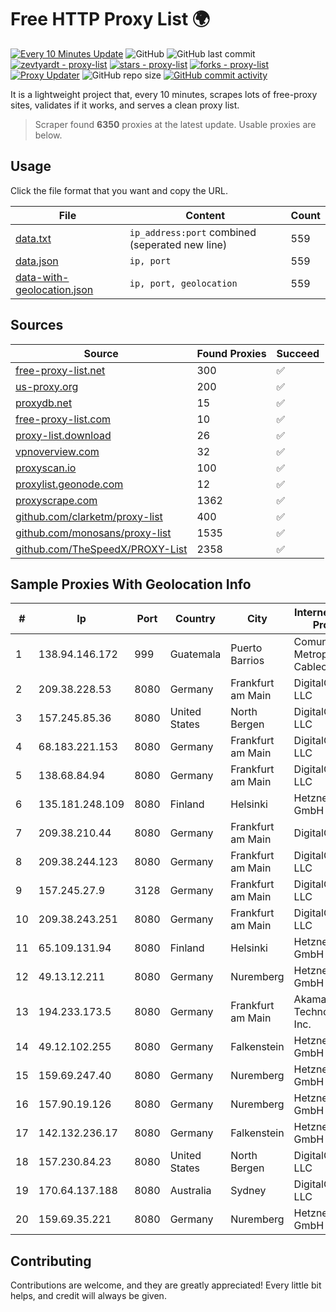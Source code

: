 
# Free HTTP Proxy List 🌍

[![Every 10 Minutes Update](https://github.com/mertguvencli/http-proxy-list/actions/workflows/main.yml/badge.svg?branch=main)](https://github.com/mertguvencli/http-proxy-list/actions/workflows/main.yml)
![GitHub](https://img.shields.io/github/license/mertguvencli/http-proxy-list)
![GitHub last commit](https://img.shields.io/github/last-commit/mertguvencli/http-proxy-list)
[![zevtyardt - proxy-list](https://img.shields.io/static/v1?label=zevtyardt&message=proxy-list&color=blue&logo=github)](https://github.com/zevtyardt/proxy-list "Go to GitHub repo")
[![stars - proxy-list](https://img.shields.io/github/stars/zevtyardt/proxy-list?style=social)](https://github.com/zevtyardt/proxy-list)
[![forks - proxy-list](https://img.shields.io/github/forks/zevtyardt/proxy-list?style=social)](https://github.com/zevtyardt/proxy-list)
[![Proxy Updater](https://github.com/zevtyardt/proxy-list/workflows/Proxy%20Updater/badge.svg)](https://github.com/zevtyardt/proxy-list/actions?query=workflow:"Proxy+Updater")
![GitHub repo size](https://img.shields.io/github/repo-size/zevtyardt/proxy-list)
[![GitHub commit activity](https://img.shields.io/github/commit-activity/m/zevtyardt/proxy-list?logo=commits)](https://github.com/zevtyardt/proxy-list/commits/main)

It is a lightweight project that, every 10 minutes, scrapes lots of free-proxy sites, validates if it works, and serves a clean proxy list.

> Scraper found **6350** proxies at the latest update. Usable proxies are below.

## Usage

Click the file format that you want and copy the URL.

|File|Content|Count|
|----|-------|-----|
|[data.txt](https://raw.githubusercontent.com/mertguvencli/http-proxy-list/main/proxy-list/data.txt)|`ip_address:port` combined (seperated new line)|559|
|[data.json](https://raw.githubusercontent.com/mertguvencli/http-proxy-list/main/proxy-list/data.json)|`ip, port`|559|
|[data-with-geolocation.json](https://raw.githubusercontent.com/mertguvencli/http-proxy-list/main/proxy-list/data-with-geolocation.json)|`ip, port, geolocation`|559|

## Sources

|Source|Found Proxies|Succeed|
|------|-------------|-------|
|[free-proxy-list.net](https://free-proxy-list.net)|300|✅|
|[us-proxy.org](https://www.us-proxy.org)|200|✅|
|[proxydb.net](http://proxydb.net)|15|✅|
|[free-proxy-list.com](https://free-proxy-list.com/?page=&port=&type%5B%5D=http&type%5B%5D=https&up_time=0&search=Search)|10|✅|
|[proxy-list.download](https://www.proxy-list.download/HTTP)|26|✅|
|[vpnoverview.com](https://vpnoverview.com/privacy/anonymous-browsing/free-proxy-servers)|32|✅|
|[proxyscan.io](https://www.proxyscan.io)|100|✅|
|[proxylist.geonode.com](https://proxylist.geonode.com/api/proxy-list?limit=300&page=1&sort_by=lastChecked&sort_type=desc&protocols=http,https)|12|✅|
|[proxyscrape.com](https://api.proxyscrape.com/v2/?request=displayproxies&protocol=http&timeout=10000&country=all&ssl=all&anonymity=all)|1362|✅|
|[github.com/clarketm/proxy-list](https://raw.githubusercontent.com/clarketm/proxy-list/master/proxy-list-raw.txt)|400|✅|
|[github.com/monosans/proxy-list](https://raw.githubusercontent.com/monosans/proxy-list/main/proxies/http.txt)|1535|✅|
|[github.com/TheSpeedX/PROXY-List](https://raw.githubusercontent.com/TheSpeedX/PROXY-List/master/http.txt)|2358|✅|


## Sample Proxies With Geolocation Info

|#|Ip|Port|Country|City|Internet Service Provider|
|-|--|----|-------|----|-------------------------|
|1|138.94.146.172|999|Guatemala|Puerto Barrios|Comunicaciones Metropolitanas Cablecolor|
|2|209.38.228.53|8080|Germany|Frankfurt am Main|DigitalOcean, LLC|
|3|157.245.85.36|8080|United States|North Bergen|DigitalOcean, LLC|
|4|68.183.221.153|8080|Germany|Frankfurt am Main|DigitalOcean, LLC|
|5|138.68.84.94|8080|Germany|Frankfurt am Main|DigitalOcean, LLC|
|6|135.181.248.109|8080|Finland|Helsinki|Hetzner Online GmbH|
|7|209.38.210.44|8080|Germany|Frankfurt am Main|DigitalOcean|
|8|209.38.244.123|8080|Germany|Frankfurt am Main|DigitalOcean, LLC|
|9|157.245.27.9|3128|Germany|Frankfurt am Main|DigitalOcean, LLC|
|10|209.38.243.251|8080|Germany|Frankfurt am Main|DigitalOcean, LLC|
|11|65.109.131.94|8080|Finland|Helsinki|Hetzner Online GmbH|
|12|49.13.12.211|8080|Germany|Nuremberg|Hetzner Online GmbH|
|13|194.233.173.5|8080|Germany|Frankfurt am Main|Akamai Technologies, Inc.|
|14|49.12.102.255|8080|Germany|Falkenstein|Hetzner Online GmbH|
|15|159.69.247.40|8080|Germany|Nuremberg|Hetzner Online GmbH|
|16|157.90.19.126|8080|Germany|Nuremberg|Hetzner Online GmbH|
|17|142.132.236.17|8080|Germany|Falkenstein|Hetzner Online GmbH|
|18|157.230.84.23|8080|United States|North Bergen|DigitalOcean, LLC|
|19|170.64.137.188|8080|Australia|Sydney|DigitalOcean, LLC|
|20|159.69.35.221|8080|Germany|Nuremberg|Hetzner Online GmbH|



## Contributing

Contributions are welcome, and they are greatly appreciated! Every
little bit helps, and credit will always be given.

